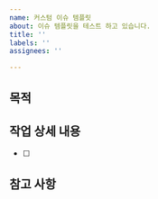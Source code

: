 ```yaml
---
name: 커스텀 이슈 템플릿
about: 이슈 템플릿을 테스트 하고 있습니다.
title: ''
labels: ''
assignees: ''

---
```


## 목적
>

## 작업 상세 내용
- [ ]

## 참고 사항
